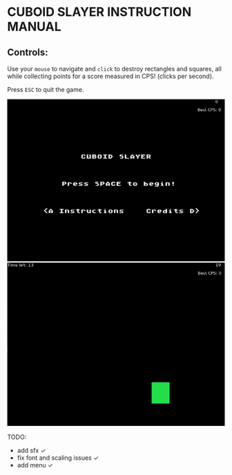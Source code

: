 # CUBOID SLAYER INSTRUCTION MANUAL

## Controls: 
Use your `mouse` to navigate and `click` to destroy rectangles and squares, 
all while collecting points for a score measured in CPS! (clicks per second).

Press `ESC` to quit the game.

![alt text](https://github.com/Wmajih01/Cuboid-Slayer/blob/main/screenshots/menu.png?raw=true)
![alt text](https://github.com/Wmajih01/Cuboid-Slayer/blob/main/screenshots/ingame.png?raw=true)

TODO:
- add sfx ✓
- fix font and scaling issues ✓
- add menu ✓
